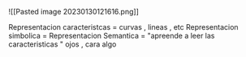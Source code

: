 ![[Pasted image 20230130121616.png]]

Representacion caracteristcas  = curvas , lineas , etc
Representacion simbolica = 
Representacion Semantica = "apreende a leer las caracteristicas " ojos , cara algo 
